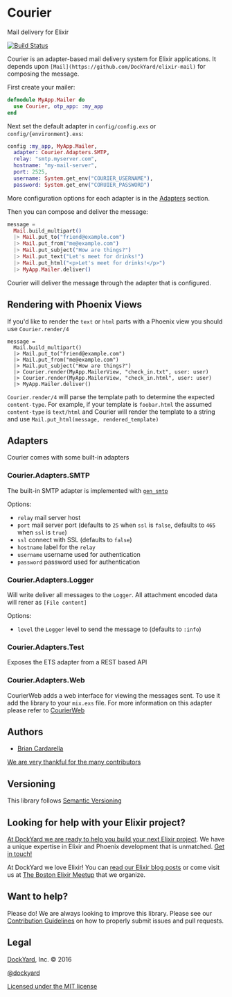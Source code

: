 # Courier

Mail delivery for Elixir

[![Build Status](https://secure.travis-ci.org/DockYard/courier.svg?branch=master)](http://travis-ci.org/DockYard/courier)

Courier is an adapter-based mail delivery system for Elixir applications. It depends upon `[Mail](https://github.com/DockYard/elixir-mail)`
for composing the message.

First create your mailer:

```elixir
defmodule MyApp.Mailer do
  use Courier, otp_app: :my_app
end
```

Next set the default adapter in `config/config.exs` or `config/{environment}.exs`:

```elixir
config :my_app, MyApp.Mailer,
  adapter: Courier.Adapters.SMTP,
  relay: "smtp.myserver.com",
  hostname: "my-mail-server",
  port: 2525,
  username: System.get_env("COURIER_USERNAME"),
  password: System.get_env("CORUIER_PASSWORD")
```

More configuration options for each adapter is in the [Adapters](#Adapter) section.

Then you can compose and deliver the message:

```elixir
message =
  Mail.build_multipart()
  |> Mail.put_to("friend@example.com")
  |> Mail.put_from("me@example.com")
  |> Mail.put_subject("How are things?")
  |> Mail.put_text("Let's meet for drinks!")
  |> Mail.put_html("<p>Let's meet for drinks!</p>")
  |> MyApp.Mailer.deliver()
```

Courier will deliver the message through the adapter that is configured.

## Rendering with Phoenix Views

If you'd like to render the `text` or `html` parts with a Phoenix view
you should use `Courier.render/4`

```
message =
  Mail.build_multipart()
  |> Mail.put_to("friend@example.com")
  |> Mail.put_from("me@example.com")
  |> Mail.put_subject("How are things?")
  |> Courier.render(MyApp.MailerView, "check_in.txt", user: user)
  |> Courier.render(MyApp.MailerView, "check_in.html", user: user)
  |> MyApp.Mailer.deliver()
```

`Courier.render/4` will parse the template path to determine the
expected `content-type`. For example, if your template is `foobar.html`
the assumed `content-type` is `text/html` and Courier will render the
template to a string and use `Mail.put_html(message, rendered_template)`

## Adapters

Courier comes with some built-in adapters

### Courier.Adapters.SMTP

The built-in SMTP adapter is implemented with [`gen_smtp`](https://github.com/Vagabond/gen_smtp)

Options:

- `relay` mail server host
- `port` mail server port (defaults to `25` when `ssl` is `false`, defaults to `465` when `ssl` is `true`)
- `ssl` connect with SSL (defaults to `false`)
- `hostname` label for the `relay`
- `username` username used for authentication
- `password` password used for authentication

### Courier.Adapters.Logger

Will write deliver all messages to the `Logger`. All attachment encoded data will 
rener as `[File content]`

Options:
- `level` the `Logger` level to send the message to (defaults to `:info`)

### Courier.Adapters.Test

Exposes the ETS adapter from a REST based API

### Courier.Adapters.Web

CourierWeb adds a web interface for viewing the messages sent. To use it
add the library to your `mix.exs` file.  For more information on this adapter please refer to
[CourierWeb](https://github.com/DockYard/courier_web)

## Authors ##

* [Brian Cardarella](http://twitter.com/bcardarella)

[We are very thankful for the many contributors](https://github.com/dockyard/courier/graphs/contributors)

## Versioning ##

This library follows [Semantic Versioning](http://semver.org)

## Looking for help with your Elixir project? ##

[At DockYard we are ready to help you build your next Elixir project](https://dockyard.com/phoenix-consulting). We have a unique expertise 
in Elixir and Phoenix development that is unmatched. [Get in touch!](https://dockyard.com/contact/hire-us)

At DockYard we love Elixir! You can [read our Elixir blog posts](https://dockyard.com/blog/categories/elixir)
or come visit us at [The Boston Elixir Meetup](http://www.meetup.com/Boston-Elixir/) that we organize.

## Want to help? ##

Please do! We are always looking to improve this library. Please see our
[Contribution Guidelines](https://github.com/dockyard/courier/blob/master/CONTRIBUTING.md)
on how to properly submit issues and pull requests.

## Legal ##

[DockYard](http://dockyard.com/), Inc. &copy; 2016

[@dockyard](http://twitter.com/dockyard)

[Licensed under the MIT license](http://www.opensource.org/licenses/mit-license.php)


